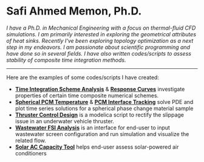 # Safi Ahmed Memon, Ph.D.

*I have a Ph.D. in Mechanical Engineering with a focus on thermal-fluid CFD simulations. I am primarily interested in exploring the geometrical attributes of heat sinks. Recently I've been exploring topology optimization as a next step in my endeavors. I am passionate about scientific programming and have done so in several fields. I have also written codes/scripts to assess stability of composite time integration methods.*

---

Here are the examples of some codes/scripts I have created:

- **[Time Integration Scheme Analysis](https://github.com/safibta/Numerical-integration-dispersion-analysis)** & **[Response Curves](https://github.com/safibta/Composite-method-response-curves)** investigate properties of certain time composite numerical schemes.
- **[Spherical PCM Temperature](https://github.com/safibta/Spherical-PCM-temperature-profile)** & **[PCM Interface Tracking](https://github.com/safibta/Spherical-PCM-interface)** solve PDE and plot time series solutions for a spherical phase change material sample
- **[Thruster Control Design](https://github.com/safibta/Underwater-vehicle-thruster-control)** is a modelica script to rectify the slippage issue in an underwater vehicle thruster.
- **[Wastewater FSI Analysis](https://github.com/safibta/Wastewater-screen-FSI)** is an interface for end-user to input wastewater screen configuration and run simulation and visualize the related flow.
- **[Solar AC Capacity Tool](https://github.com/safibta/Solar-efficiency-data)** helps end-user assess solar-powered air conditioners
